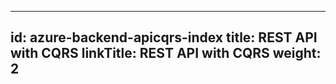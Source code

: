 ------------------------------------------------------------------------

id: azure-backend-apicqrs-index
title: REST API with CQRS
linkTitle: REST API with CQRS
weight: 2
---

